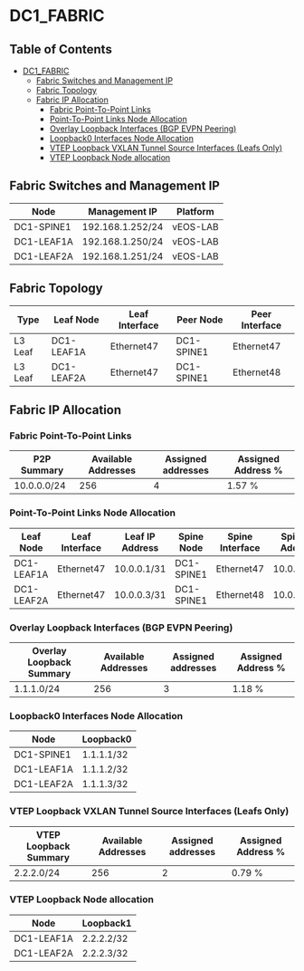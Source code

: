 # DC1_FABRIC

## Table of Contents

- [DC1_FABRIC](#dc1fabric )
  - [Fabric Switches and Management IP](#fabric-switches-and-management-ip)
  - [Fabric Topology](#fabric-topology)
  - [Fabric IP Allocation](#fabric-ip-allocation)
    - [Fabric Point-To-Point Links](#fabric-point-to-point-links)
    - [Point-To-Point Links Node Allocation](#point-to-point-links-node-allocation)
    - [Overlay Loopback Interfaces (BGP EVPN Peering)](#overlay-loopback-interfaces-bgp-evpn-peering)
    - [Loopback0 Interfaces Node Allocation](#loopback0-interfaces-node-allocation)
    - [VTEP Loopback VXLAN Tunnel Source Interfaces (Leafs Only)](#vtep-loopback-vxlan-tunnel-source-interfaces-leafs-only)
    - [VTEP Loopback Node allocation](#vtep-loopback-node-allocation)

## Fabric Switches and Management IP

| Node | Management IP | Platform |
| ---- | ------------- | -------- |
| DC1-SPINE1 | 192.168.1.252/24 | vEOS-LAB |
| DC1-LEAF1A | 192.168.1.250/24 | vEOS-LAB |
| DC1-LEAF2A | 192.168.1.251/24 | vEOS-LAB |

## Fabric Topology

| Type | Leaf Node | Leaf Interface | Peer Node | Peer Interface |
| ---- | --------- | -------------- | --------- | -------------- |
| L3 Leaf | DC1-LEAF1A | Ethernet47 | DC1-SPINE1 | Ethernet47 |
| L3 Leaf | DC1-LEAF2A | Ethernet47 | DC1-SPINE1 | Ethernet48 |

## Fabric IP Allocation

### Fabric Point-To-Point Links

| P2P Summary | Available Addresses | Assigned addresses | Assigned Address % |
| ----------- | ------------------- | ------------------ | ------------------ |
| 10.0.0.0/24 | 256 | 4 | 1.57 % |

### Point-To-Point Links Node Allocation

| Leaf Node | Leaf Interface | Leaf IP Address | Spine Node | Spine Interface | Spine IP Address |
| --------- | -------------- | --------------- | ---------- | --------------- | ---------------- |
| DC1-LEAF1A | Ethernet47 | 10.0.0.1/31 | DC1-SPINE1 | Ethernet47 | 10.0.0.0/31 |
| DC1-LEAF2A | Ethernet47 | 10.0.0.3/31 | DC1-SPINE1 | Ethernet48 | 10.0.0.2/31 |

### Overlay Loopback Interfaces (BGP EVPN Peering)

| Overlay Loopback Summary | Available Addresses | Assigned addresses | Assigned Address % |
| ------------------------ | ------------------- | ------------------ | ------------------ |
| 1.1.1.0/24 | 256 | 3 | 1.18 % |

### Loopback0 Interfaces Node Allocation

| Node | Loopback0 |
| ---- | --------- |
| DC1-SPINE1 | 1.1.1.1/32 |
| DC1-LEAF1A | 1.1.1.2/32 |
| DC1-LEAF2A | 1.1.1.3/32 |

### VTEP Loopback VXLAN Tunnel Source Interfaces (Leafs Only)

| VTEP Loopback Summary | Available Addresses | Assigned addresses | Assigned Address % |
| --------------------- | ------------------- | ------------------ | ------------------ |
| 2.2.2.0/24 | 256 | 2 | 0.79 % |

### VTEP Loopback Node allocation

| Node | Loopback1 |
| ---- | --------- |
| DC1-LEAF1A | 2.2.2.2/32 |
| DC1-LEAF2A | 2.2.2.3/32 |
